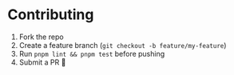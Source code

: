 # Contributing

1. Fork the repo
2. Create a feature branch (`git checkout -b feature/my-feature`)
3. Run `pnpm lint && pnpm test` before pushing
4. Submit a PR 🚀
